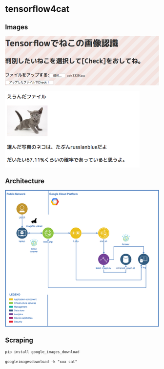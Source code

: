 # tensorflow4cat

## Images

![tensorweb1](https://github.com/octocatz/tensorflow4cat/blob/images/tensor1.png)

![tensorweb2](https://github.com/octocatz/tensorflow4cat/blob/images/tensor2.png)

## Architecture

![architecture](https://github.com/octocatz/tensorflow4cat/blob/images/tensorflow4cat.png)


## Scraping
```
pip install google_images_download

googleimagesdownload -k "xxx cat"
```

